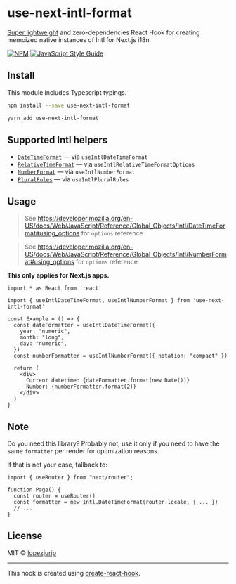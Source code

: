 # use-next-intl-format

[Super lightweight](https://bundlephobia.com/result?p=use-next-intl-format) and zero-dependencies React Hook for creating memoized native instances of Intl for Next.js i18n

[![NPM](https://img.shields.io/npm/v/use-next-intl-format.svg)](https://www.npmjs.com/package/use-next-intl-format) [![JavaScript Style Guide](https://img.shields.io/badge/code_style-standard-brightgreen.svg)](https://standardjs.com)

## Install

This module includes Typescript typings.

```bash
npm install --save use-next-intl-format

yarn add use-next-intl-format
```

## Supported Intl helpers

* [`DateTimeFormat`](https://developer.mozilla.org/en-US/docs/Web/JavaScript/Reference/Global_Objects/Intl/DateTimeFormat) — via `useIntlDateTimeFormat`
* [`RelativeTimeFormat`](https://developer.mozilla.org/en-US/docs/Web/JavaScript/Reference/Global_Objects/Intl/RelativeTimeFormat) — via `useIntlRelativeTimeFormatOptions`
* [`NumberFormat`](https://developer.mozilla.org/en-US/docs/Web/JavaScript/Reference/Global_Objects/Intl/NumberFormat) — via `useIntlNumberFormat`
* [`PluralRules`](https://developer.mozilla.org/en-US/docs/Web/JavaScript/Reference/Global_Objects/Intl/PluralRules) — via `useIntlPluralRules`

## Usage

> See https://developer.mozilla.org/en-US/docs/Web/JavaScript/Reference/Global_Objects/Intl/DateTimeFormat#using_options for `options` reference

> See https://developer.mozilla.org/en-US/docs/Web/JavaScript/Reference/Global_Objects/Intl/NumberFormat#using_options for `options` reference

**This only applies for Next.js apps.**

```tsx
import * as React from 'react'

import { useIntlDateTimeFormat, useIntlNumberFormat } from 'use-next-intl-format'

const Example = () => {
  const dateFormatter = useIntlDateTimeFormat({
    year: "numeric",
    month: "long",
    day: "numeric",
  })
  const numberFormatter = useIntlNumberFormat({ notation: "compact" })

  return (
    <div>
      Current datetime: {dateFormatter.format(new Date())}
      Number: {numberFormatter.format(2)}
    </div>
  )
}
```

## Note

Do you need this library? Probably not, use it only if you need to have the same `formatter` per render for optimization reasons.

If that is not your case, fallback to:

```tsx
import { useRouter } from "next/router";

function Page() {
  const router = useRouter()
  const formatter = new Intl.DateTimeFormat(router.locale, { ... })
  // ...
}
```

## License

MIT © [lopezjurip](https://github.com/lopezjurip)

---

This hook is created using [create-react-hook](https://github.com/hermanya/create-react-hook).
